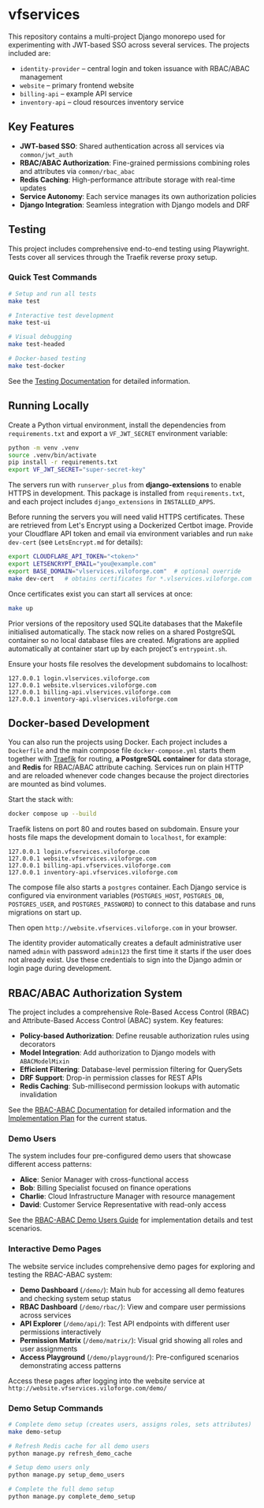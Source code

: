 # vfservices

This repository contains a multi-project Django monorepo used for experimenting
with JWT-based SSO across several services. The projects included are:

- `identity-provider` – central login and token issuance with RBAC/ABAC management
- `website` – primary frontend website
- `billing-api` – example API service
- `inventory-api` – cloud resources inventory service

## Key Features

- **JWT-based SSO**: Shared authentication across all services via `common/jwt_auth`
- **RBAC/ABAC Authorization**: Fine-grained permissions combining roles and attributes via `common/rbac_abac`
- **Redis Caching**: High-performance attribute storage with real-time updates
- **Service Autonomy**: Each service manages its own authorization policies
- **Django Integration**: Seamless integration with Django models and DRF

## Testing

This project includes comprehensive end-to-end testing using Playwright. Tests cover all services through the Traefik reverse proxy setup.

### Quick Test Commands

```bash
# Setup and run all tests
make test

# Interactive test development
make test-ui

# Visual debugging
make test-headed

# Docker-based testing
make test-docker
```

See the [Testing Documentation](tests/README.md) for detailed information.

## Running Locally

Create a Python virtual environment, install the dependencies from
`requirements.txt` and export a `VF_JWT_SECRET` environment variable:

```bash
python -m venv .venv
source .venv/bin/activate
pip install -r requirements.txt
export VF_JWT_SECRET="super-secret-key"
```

The servers run with `runserver_plus` from **django-extensions** to enable
HTTPS in development. This package is installed from `requirements.txt`, and
each project includes `django_extensions` in `INSTALLED_APPS`.

Before running the servers you will need valid HTTPS certificates. These are
retrieved from Let's Encrypt using a Dockerized Certbot image. Provide your
Cloudflare API token and email via environment variables and run
`make dev-cert` (see `LetsEncrypt.md` for details):

```bash
export CLOUDFLARE_API_TOKEN="<token>"
export LETSENCRYPT_EMAIL="you@example.com"
export BASE_DOMAIN="vlservices.viloforge.com"  # optional override
make dev-cert   # obtains certificates for *.vlservices.viloforge.com
```

Once certificates exist you can start all services at once:

```bash
make up
```

Prior versions of the repository used SQLite databases that the Makefile
initialised automatically. The stack now relies on a shared PostgreSQL
container so no local database files are created. Migrations are applied
automatically at container start up by each project's `entrypoint.sh`.

Ensure your hosts file resolves the development subdomains to localhost:

```
127.0.0.1 login.vlservices.viloforge.com
127.0.0.1 website.vlservices.viloforge.com
127.0.0.1 billing-api.vlservices.viloforge.com
127.0.0.1 inventory-api.vlservices.viloforge.com
```

## Docker-based Development

You can also run the projects using Docker. Each project includes a `Dockerfile` and the main compose file `docker-compose.yml` starts them together with [Traefik](https://traefik.io) for routing, **a PostgreSQL container** for data storage, and **Redis** for RBAC/ABAC attribute caching. Services run on plain HTTP and are reloaded whenever code changes because the project directories are mounted as bind volumes.

Start the stack with:

```bash
docker compose up --build
```

Traefik listens on port 80 and routes based on subdomain. Ensure your hosts file maps the development domain to `localhost`, for example:

```text
127.0.0.1 login.vfservices.viloforge.com
127.0.0.1 website.vfservices.viloforge.com
127.0.0.1 billing-api.vfservices.viloforge.com
127.0.0.1 inventory-api.vfservices.viloforge.com
```

The compose file also starts a `postgres` container. Each Django service is
configured via environment variables (`POSTGRES_HOST`, `POSTGRES_DB`,
`POSTGRES_USER`, and `POSTGRES_PASSWORD`) to connect to this database and runs
migrations on start up.

Then open `http://website.vfservices.viloforge.com` in your browser.

The identity provider automatically creates a default administrative user named
`admin` with password `admin123` the first time it starts if the user does not
already exist. Use these credentials to sign into the Django admin or login
page during development.

## RBAC/ABAC Authorization System

The project includes a comprehensive Role-Based Access Control (RBAC) and Attribute-Based Access Control (ABAC) system. Key features:

- **Policy-based Authorization**: Define reusable authorization rules using decorators
- **Model Integration**: Add authorization to Django models with `ABACModelMixin`
- **Efficient Filtering**: Database-level permission filtering for QuerySets
- **DRF Support**: Drop-in permission classes for REST APIs
- **Redis Caching**: Sub-millisecond permission lookups with automatic invalidation

See the [RBAC-ABAC Documentation](docs/RBAC-ABAC-IMPLEMENTATION.md) for detailed information and the [Implementation Plan](docs/PLAN-RBAC-ABAC-Implementation.md) for the current status.

### Demo Users

The system includes four pre-configured demo users that showcase different access patterns:
- **Alice**: Senior Manager with cross-functional access
- **Bob**: Billing Specialist focused on finance operations  
- **Charlie**: Cloud Infrastructure Manager with resource management
- **David**: Customer Service Representative with read-only access

See the [RBAC-ABAC Demo Users Guide](docs/RBAC-ABAC-DEMO-USERS.md) for implementation details and test scenarios.

### Interactive Demo Pages

The website service includes comprehensive demo pages for exploring and testing the RBAC-ABAC system:

- **Demo Dashboard** (`/demo/`): Main hub for accessing all demo features and checking system setup status
- **RBAC Dashboard** (`/demo/rbac/`): View and compare user permissions across services
- **API Explorer** (`/demo/api/`): Test API endpoints with different user permissions interactively
- **Permission Matrix** (`/demo/matrix/`): Visual grid showing all roles and user assignments
- **Access Playground** (`/demo/playground/`): Pre-configured scenarios demonstrating access patterns

Access these pages after logging into the website service at `http://website.vfservices.viloforge.com/demo/`

### Demo Setup Commands

```bash
# Complete demo setup (creates users, assigns roles, sets attributes)
make demo-setup

# Refresh Redis cache for all demo users
python manage.py refresh_demo_cache

# Setup demo users only
python manage.py setup_demo_users

# Complete the full demo setup
python manage.py complete_demo_setup
```

